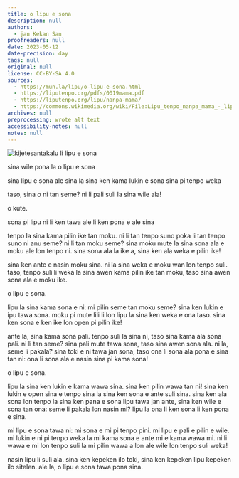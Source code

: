 ```yaml
---
title: o lipu e sona
description: null
authors:
  - jan Kekan San
proofreaders: null
date: 2023-05-12
date-precision: day
tags: null
original: null
license: CC-BY-SA 4.0
sources:
  - https://mun.la/lipu/o-lipu-e-sona.html
  - https://liputenpo.org/pdfs/0019mama.pdf
  - https://liputenpo.org/lipu/nanpa-mama/
  - https://commons.wikimedia.org/wiki/File:Lipu_tenpo_nanpa_mama_-_lipu.png
archives: null
preprocessing: wrote alt text
accessibility-notes: null
notes: null
---
```


![kijetesantakalu li lipu e sona](https://upload.wikimedia.org/wikipedia/commons/8/89/Lipu_tenpo_nanpa_mama_-_lipu.png)

sina wile pona la o lipu e sona

sina lipu e sona ale sina la sina ken kama lukin e sona sina pi tenpo weka

taso, sina o ni tan seme? ni li pali suli la sina wile ala!

o kute.

sona pi lipu ni li ken tawa ale li ken pona e ale sina

tenpo la sina kama pilin ike tan moku. ni li tan tenpo suno poka li tan tenpo suno ni anu seme? ni li tan moku seme? sina moku mute la sina sona ala e moku ale lon tenpo ni. sina sona ala la ike a, sina ken ala weka e pilin ike!

sina ken ante e nasin moku sina. ni la sina weka e moku wan lon tenpo suli. taso, tenpo suli li weka la sina awen kama pilin ike tan moku, taso sina awen sona ala e moku ike.

o lipu e sona.

lipu la sina kama sona e ni: mi pilin seme tan moku seme? sina ken lukin e ipu tawa sona. moku pi mute lili li lon lipu la sina ken weka e ona taso. sina ken sona e ken ike lon open pi pilin ike!

ante la, sina kama sona pali. tenpo suli la sina ni, taso sina kama ala sona pali. ni li tan seme? sina pali mute tawa sona, taso sina awen sona ala. ni la, seme li pakala? sina toki e ni tawa jan sona, taso ona li sona ala pona e sina tan ni: ona li sona ala e nasin sina pi kama sona!

o lipu e sona.

lipu la sina ken lukin e kama wawa sina. sina ken pilin wawa tan ni! sina ken lukin e open sina e tenpo sina la sina ken sona e ante suli sina. sina ken ala sona lon tenpo la sina ken pana e sona lipu tawa jan ante, sina ken wile e sona tan ona: seme li pakala lon nasin mi? lipu la ona li ken sona li ken pona e sina.

mi lipu e sona tawa ni: mi sona e mi pi tenpo pini. mi lipu e pali e pilin e wile. mi lukin e ni pi tenpo weka la mi kama sona e ante mi e kama wawa mi. ni li wawa e mi lon tenpo suli la mi pilin wawa a lon ale wile lon tenpo suli weka!

nasin lipu li suli ala. sina ken kepeken ilo toki, sina ken kepeken lipu kepeken ilo sitelen. ale la, o lipu e sona tawa pona sina.